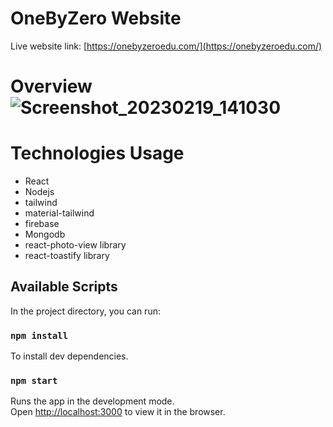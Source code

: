 # OneByZero Website
Live website link: [https://onebyzeroedu.com/](https://onebyzeroedu.com/)

# Overview![Screenshot_20230219_141030](https://user-images.githubusercontent.com/41534160/219936686-4bb993d9-f784-492f-9e22-c19ae54fc987.png)



# Technologies Usage
* React
* Nodejs
* tailwind
* material-tailwind
* firebase
* Mongodb
* react-photo-view library
* react-toastify library

## Available Scripts

In the project directory, you can run:

### `npm install`

To install dev dependencies.

### `npm start`

Runs the app in the development mode.\
Open [http://localhost:3000](http://localhost:3000) to view it in the browser.
